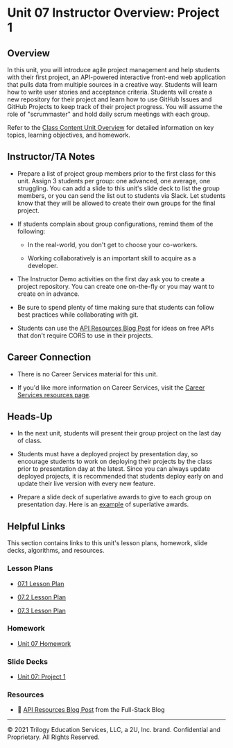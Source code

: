 # Unit 07 Instructor Overview: Project 1

## Overview

In this unit, you will introduce agile project management and help students with their first project, an API-powered interactive front-end web application that pulls data from multiple sources in a creative way. Students will learn how to write user stories and acceptance criteria. Students will create a new repository for their project and learn how to use GitHub Issues and GitHub Projects to keep track of their project progress. You will assume the role of "scrummaster" and hold daily scrum meetings with each group. 

Refer to the [Class Content Unit Overview](../../../01-Class-Content/07-Project-1/README.md) for detailed information on key topics, learning objectives, and homework.

## Instructor/TA Notes

* Prepare a list of project group members prior to the first class for this unit. Assign 3 students per group: one advanced, one average, one struggling. You can add a slide to this unit's slide deck to list the group members, or you can send the list out to students via Slack. Let students know that they will be allowed to create their own groups for the final project.

* If students complain about group configurations, remind them of the following:

  * In the real-world, you don't get to choose your co-workers.

  * Working collaboratively is an important skill to acquire as a developer.

* The Instructor Demo activities on the first day ask you to create a project repository. You can create one on-the-fly or you may want to create on in advance.

* Be sure to spend plenty of time making sure that students can follow best practices while collaborating with git.

* Students can use the [API Resources Blog Post](https://coding-boot-camp.github.io/full-stack/apis/api-resources) for ideas on free APIs that don't require CORS to use in their projects.

## Career Connection

* There is no Career Services material for this unit. 

* If you'd like more information on Career Services, visit the [Career Services resources page](https://mycareerspot.org/).

## Heads-Up

* In the next unit, students will present their group project on the last day of class.

* Students must have a deployed project by presentation day, so encourage students to work on deploying their projects by the class prior to presentation day at the latest. Since you can always update deployed projects, it is recommended that students deploy early on and update their live version with every new feature.

* Prepare a slide deck of superlative awards to give to each group on presentation day. Here is an [example](https://docs.google.com/presentation/d/1QlPJhHnHvLLtKheKl4opm7tibkjjALZeAzwVvZdJDO0/edit?usp=sharing) of superlative awards.

## Helpful Links

This section contains links to this unit's lesson plans, homework, slide decks, algorithms, and resources.

### Lesson Plans

  * [07.1 Lesson Plan](01-Day/07.1-LESSON-PLAN.md)

  * [07.2 Lesson Plan](02-Day/07.2-LESSON-PLAN.md)

  * [07.3 Lesson Plan](03-Day/07.3-LESSON-PLAN.md)

### Homework

  * [Unit 07 Homework](../../../01-Class-Content/07-Project-1/02-Homework/README.md)

### Slide Decks

  * [Unit 07: Project 1](https://docs.google.com/presentation/d/1rlLC273x8cJyhsxMz2fpfZLy29hAu-GFSEW4PSOJlB0/edit?usp=sharing)

### Resources

  * 📖 [API Resources Blog Post](https://coding-boot-camp.github.io/full-stack/apis/api-resources) from the Full-Stack Blog

---
© 2021 Trilogy Education Services, LLC, a 2U, Inc. brand. Confidential and Proprietary. All Rights Reserved.
